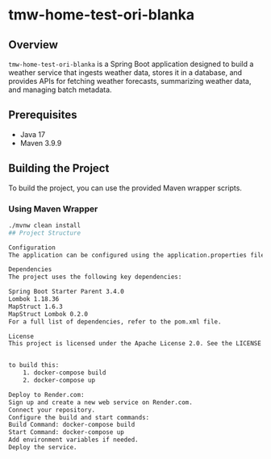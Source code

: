 # tmw-home-test-ori-blanka

## Overview
`tmw-home-test-ori-blanka` is a Spring Boot application designed to build a weather service that ingests weather data, stores it in a database, and provides APIs for fetching weather forecasts, summarizing weather data, and managing batch metadata.


## Prerequisites
- Java 17
- Maven 3.9.9

## Building the Project
To build the project, you can use the provided Maven wrapper scripts.

### Using Maven Wrapper
```sh
./mvnw clean install
## Project Structure

Configuration
The application can be configured using the application.properties file located in src/main/resources.

Dependencies
The project uses the following key dependencies:

Spring Boot Starter Parent 3.4.0
Lombok 1.18.36
MapStruct 1.6.3
MapStruct Lombok 0.2.0
For a full list of dependencies, refer to the pom.xml file.

License
This project is licensed under the Apache License 2.0. See the LICENSE file for details.


to build this:
    1. docker-compose build
    2. docker-compose up

Deploy to Render.com:
Sign up and create a new web service on Render.com.
Connect your repository.
Configure the build and start commands:
Build Command: docker-compose build
Start Command: docker-compose up
Add environment variables if needed.
Deploy the service.
